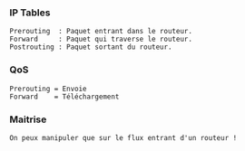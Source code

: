 ### IP Tables
```
Prerouting  : Paquet entrant dans le routeur.
Forward     : Paquet qui traverse le routeur.
Postrouting : Paquet sortant du routeur.
```

### QoS
```
Prerouting = Envoie
Forward    = Téléchargement
```


### Maitrise
```
On peux manipuler que sur le flux entrant d'un routeur !
```
